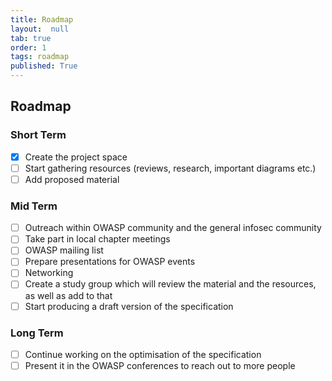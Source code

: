 ```yaml
---
title: Roadmap
layout:  null
tab: true
order: 1
tags: roadmap
published: True
---
```



## Roadmap

### Short Term

- [x] Create the project space
- [ ] Start gathering resources (reviews, research, important diagrams etc.)
- [ ] Add proposed material

### Mid Term

- [ ] Outreach within OWASP community and the general infosec community
- [ ] Take part in local chapter meetings
- [ ] OWASP mailing list
- [ ] Prepare presentations for OWASP events
- [ ] Networking
- [ ] Create a study group which will review the material and the resources, as well as add to that
- [ ] Start producing a draft version of the specification

### Long Term

- [ ] Continue working on the optimisation of the specification
- [ ] Present it in the OWASP conferences to reach out to more people
